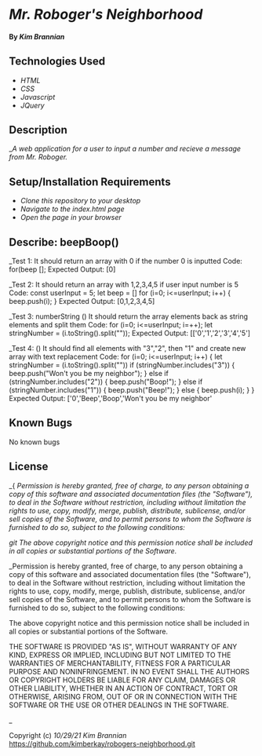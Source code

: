 # _Mr. Roboger's Neighborhood_

#### By _**Kim Brannian**_

#### 

## Technologies Used

* _HTML_
* _CSS_
* _Javascript_
* _JQuery_


## Description

__A web application for a user to input a number and recieve a message from Mr. Roboger._

## Setup/Installation Requirements

* _Clone this repository to your desktop_
* _Navigate to the index.html page_
* _Open the page in your browser_

## Describe: beepBoop()
 
  _Test 1: It should return an array with 0 if the number 0 is inputted
  Code: for(beep [];
  Expected Output: [0]

_Test 2: It should return an array with 1,2,3,4,5 if user input number is 5
Code: const userInput = 5;
      let beep = []
      for (i=0; i<=userInput; i++) {
      beep.push(i);
      }
Expected Output: [0,1,2,3,4,5]  

_Test 3: numberString () It should return the array elements back as string elements and split them
Code:    for (i=0; i<=userInput; i=++);
           let stringNumber = (i.toString().split(""));
Expected Output: [['0','1','2','3','4','5']

_Test 4: () It should find all elements with "3","2", then "1"  and create new array with text replacement
 Code: for (i=0; i<=userInput; i++) {
  let stringNumber = (i.toString().split(""))
  if (stringNumber.includes("3")) {
    beep.push("Won't you be my neighbor");
  } else if (stringNumber.includes("2")) {
    beep.push("Boop!");
  } else if (stringNumber.includes("1")) {
    beep.push("Beep!");
  } else {
    beep.push(i);
  }
}
 Expected Output: ['0','Beep','Boop','Won't you be my neighbor'

## Known Bugs

No known bugs

## License

_{ _Permission is hereby granted, free of charge, to any person obtaining a copy
of this software and associated documentation files (the "Software"), to deal
in the Software without restriction, including without limitation the rights
to use, copy, modify, merge, publish, distribute, sublicense, and/or sell
copies of the Software, and to permit persons to whom the Software is
furnished to do so, subject to the following conditions:_

_git The above copyright notice and this permission notice shall be included in all
copies or substantial portions of the Software._

_Permission is hereby granted, free of charge, to any person obtaining a copy of this software and associated documentation files (the "Software"), to deal in the Software without restriction, including without limitation the rights to use, copy, modify, merge, publish, distribute, sublicense, and/or sell copies of the Software, and to permit persons to whom the Software is furnished to do so, subject to the following conditions:

The above copyright notice and this permission notice shall be included in all copies or substantial portions of the Software.

THE SOFTWARE IS PROVIDED "AS IS", WITHOUT WARRANTY OF ANY KIND, EXPRESS OR IMPLIED, INCLUDING BUT NOT LIMITED TO THE WARRANTIES OF MERCHANTABILITY, FITNESS FOR A PARTICULAR PURPOSE AND NONINFRINGEMENT. IN NO EVENT SHALL THE AUTHORS OR COPYRIGHT HOLDERS BE LIABLE FOR ANY CLAIM, DAMAGES OR OTHER LIABILITY, WHETHER IN AN ACTION OF CONTRACT, TORT OR OTHERWISE, ARISING FROM, OUT OF OR IN CONNECTION WITH THE SOFTWARE OR THE USE OR OTHER DEALINGS IN THE SOFTWARE.

_

Copyright (c) _10/29/21_ _Kim Brannian_
https://github.com/kimberkay/robogers-neighborhood.git
